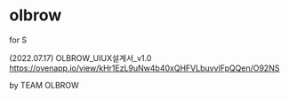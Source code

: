 # olbrow
for S

(2022.07.17)
OLBROW_UIUX설계서_v1.0
https://ovenapp.io/view/kHr1EzL9uNw4b40xQHFVLbuvvlFpQQen/O92NS







by TEAM OLBROW
